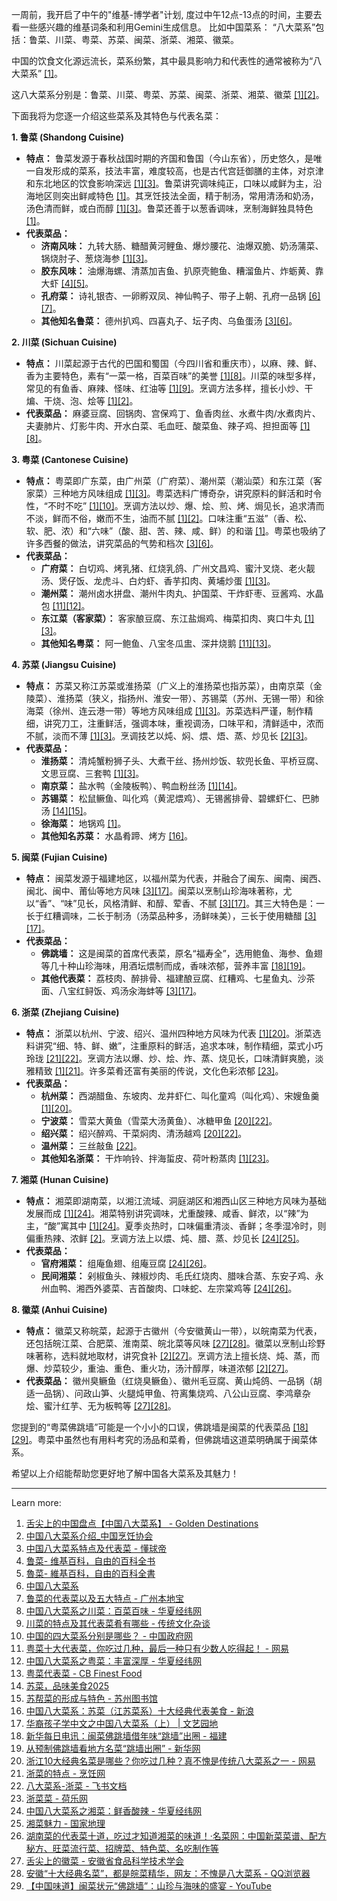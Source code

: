 一周前，我开启了中午的"维基-博学者"计划, 度过中午12点-13点的时间，主要去看一些感兴趣的维基词条和利用Gemini生成信息。
比如中国菜系：
“八大菜系”包括：鲁菜、川菜、粤菜、苏菜、闽菜、浙菜、湘菜、徽菜。


中国的饮食文化源远流长，菜系纷繁，其中最具影响力和代表性的通常被称为“八大菜系” [[1]](https://www.goldendestinations.com/article-detail/194/%E8%88%8C%E5%B0%96%E4%B8%8A%E7%9A%84%E4%B8%AD%E5%9B%BD-%E7%9B%98%E7%82%B9%E3%80%90%E4%B8%AD%E5%9B%BD%E5%85%AB%E5%A4%A7%E8%8F%9C%E7%B3%BB%E3%80%91)。

这八大菜系分别是：鲁菜、川菜、粤菜、苏菜、闽菜、浙菜、湘菜、徽菜 [[1]](https://www.goldendestinations.com/article-detail/194/%E8%88%8C%E5%B0%96%E4%B8%8A%E7%9A%84%E4%B8%AD%E5%9B%BD-%E7%9B%98%E7%82%B9%E3%80%90%E4%B8%AD%E5%9B%BD%E5%85%AB%E5%A4%A7%E8%8F%9C%E7%B3%BB%E3%80%91)[[2]](https://m.ccas.com.cn/site/content/84223.html)。

下面我将为您逐一介绍这些菜系及其特色与代表名菜：

**1. 鲁菜 (Shandong Cuisine)**

*   **特点：** 鲁菜发源于春秋战国时期的齐国和鲁国（今山东省），历史悠久，是唯一自发形成的菜系，技法丰富，难度较高，也是古代宫廷御膳的主体，对京津和东北地区的饮食影响深远 [[1]](https://www.goldendestinations.com/article-detail/194/%E8%88%8C%E5%B0%96%E4%B8%8A%E7%9A%84%E4%B8%AD%E5%9B%BD-%E7%9B%98%E7%82%B9%E3%80%90%E4%B8%AD%E5%9B%BD%E5%85%AB%E5%A4%A7%E8%8F%9C%E7%B3%BB%E3%80%91)[[3]](https://m.dongqiudi.com/article.html?id=2220905)。鲁菜讲究调味纯正，口味以咸鲜为主，沿海地区则突出鲜咸特色 [[1]](https://www.goldendestinations.com/article-detail/194/%E8%88%8C%E5%B0%96%E4%B8%8A%E7%9A%84%E4%B8%AD%E5%9B%BD-%E7%9B%98%E7%82%B9%E3%80%90%E4%B8%AD%E5%9B%BD%E5%85%AB%E5%A4%A7%E8%8F%9C%E7%B3%BB%E3%80%91)。其烹饪技法全面，精于制汤，常用清汤和奶汤，汤色清而鲜，或白而醇 [[1]](https://www.goldendestinations.com/article-detail/194/%E8%88%8C%E5%B0%96%E4%B8%8A%E7%9A%84%E4%B8%AD%E5%9B%BD-%E7%9B%98%E7%82%B9%E3%80%90%E4%B8%AD%E5%9B%BD%E5%85%AB%E5%A4%A7%E8%8F%9C%E7%B3%BB%E3%80%91)[[3]](https://m.dongqiudi.com/article.html?id=2220905)。鲁菜还善于以葱香调味，烹制海鲜独具特色 [[1]](https://www.goldendestinations.com/article-detail/194/%E8%88%8C%E5%B0%96%E4%B8%8A%E7%9A%84%E4%B8%AD%E5%9B%BD-%E7%9B%98%E7%82%B9%E3%80%90%E4%B8%AD%E5%9B%BD%E5%85%AB%E5%A4%A7%E8%8F%9C%E7%B3%BB%E3%80%91)。
*   **代表菜品：**
    *   **济南风味：** 九转大肠、糖醋黄河鲤鱼、爆炒腰花、油爆双脆、奶汤蒲菜、锅烧肘子、葱烧海参 [[1]](https://www.goldendestinations.com/article-detail/194/%E8%88%8C%E5%B0%96%E4%B8%8A%E7%9A%84%E4%B8%AD%E5%9B%BD-%E7%9B%98%E7%82%B9%E3%80%90%E4%B8%AD%E5%9B%BD%E5%85%AB%E5%A4%A7%E8%8F%9C%E7%B3%BB%E3%80%91)[[3]](https://m.dongqiudi.com/article.html?id=2220905)。
    *   **胶东风味：** 油爆海螺、清蒸加吉鱼、扒原壳鲍鱼、糟溜鱼片、炸蛎黄、靠大虾 [[4]](https://zh.wikipedia.org/zh-cn/%E9%B2%81%E8%8F%9C)[[5]](https://zh.wikipedia.org/zh-tw/%E9%B2%81%E8%8F%9C)。
    *   **孔府菜：** 诗礼银杏、一卵孵双凤、神仙鸭子、带子上朝、孔府一品锅 [[6]](http://www.minwang.com.cn/dcmz/wd/mzcx/674794/index.html)[[7]](https://m.gz.bendibao.com/meishi/125360.html)。
    *   **其他知名鲁菜：** 德州扒鸡、四喜丸子、坛子肉、乌鱼蛋汤 [[3]](https://m.dongqiudi.com/article.html?id=2220905)[[6]](http://www.minwang.com.cn/dcmz/wd/mzcx/674794/index.html)。

**2. 川菜 (Sichuan Cuisine)**

*   **特点：** 川菜起源于古代的巴国和蜀国（今四川省和重庆市），以麻、辣、鲜、香为主要特色，素有“一菜一格，百菜百味”的美誉 [[1]](https://www.goldendestinations.com/article-detail/194/%E8%88%8C%E5%B0%96%E4%B8%8A%E7%9A%84%E4%B8%AD%E5%9B%BD-%E7%9B%98%E7%82%B9%E3%80%90%E4%B8%AD%E5%9B%BD%E5%85%AB%E5%A4%A7%E8%8F%9C%E7%B3%BB%E3%80%91)[[8]](https://www.huaxia.com/c/2021/01/12/500746.shtml)。川菜的味型多样，常见的有鱼香、麻辣、怪味、红油等 [[1]](https://www.goldendestinations.com/article-detail/194/%E8%88%8C%E5%B0%96%E4%B8%8A%E7%9A%84%E4%B8%AD%E5%9B%BD-%E7%9B%98%E7%82%B9%E3%80%90%E4%B8%AD%E5%9B%BD%E5%85%AB%E5%A4%A7%E8%8F%9C%E7%B3%BB%E3%80%91)[[9]](https://www.chinawenhua.com.cn/zyinshi/2019/8194.html)。烹调方法多样，擅长小炒、干煸、干烧、泡、烩等 [[1]](https://www.goldendestinations.com/article-detail/194/%E8%88%8C%E5%B0%96%E4%B8%8A%E7%9A%84%E4%B8%AD%E5%9B%BD-%E7%9B%98%E7%82%B9%E3%80%90%E4%B8%AD%E5%9B%BD%E5%85%AB%E5%A4%A7%E8%8F%9C%E7%B3%BB%E3%80%91)[[2]](https://m.ccas.com.cn/site/content/84223.html)。
*   **代表菜品：** 麻婆豆腐、回锅肉、宫保鸡丁、鱼香肉丝、水煮牛肉/水煮肉片、夫妻肺片、灯影牛肉、开水白菜、毛血旺、酸菜鱼、辣子鸡、担担面等 [[1]](https://www.goldendestinations.com/article-detail/194/%E8%88%8C%E5%B0%96%E4%B8%8A%E7%9A%84%E4%B8%AD%E5%9B%BD-%E7%9B%98%E7%82%B9%E3%80%90%E4%B8%AD%E5%9B%BD%E5%85%AB%E5%A4%A7%E8%8F%9C%E7%B3%BB%E3%80%91)[[8]](https://www.huaxia.com/c/2021/01/12/500746.shtml)。

**3. 粤菜 (Cantonese Cuisine)**

*   **特点：** 粤菜即广东菜，由广州菜（广府菜）、潮州菜（潮汕菜）和东江菜（客家菜）三种地方风味组成 [[1]](https://www.goldendestinations.com/article-detail/194/%E8%88%8C%E5%B0%96%E4%B8%8A%E7%9A%84%E4%B8%AD%E5%9B%BD-%E7%9B%98%E7%82%B9%E3%80%90%E4%B8%AD%E5%9B%BD%E5%85%AB%E5%A4%A7%E8%8F%9C%E7%B3%BB%E3%80%91)[[3]](https://m.dongqiudi.com/article.html?id=2220905)。粤菜选料广博奇杂，讲究原料的鲜活和时令性，“不时不吃” [[1]](https://www.goldendestinations.com/article-detail/194/%E8%88%8C%E5%B0%96%E4%B8%8A%E7%9A%84%E4%B8%AD%E5%9B%BD-%E7%9B%98%E7%82%B9%E3%80%90%E4%B8%AD%E5%9B%BD%E5%85%AB%E5%A4%A7%E8%8F%9C%E7%B3%BB%E3%80%91)[[10]](https://www.gov.cn/banshi/2005-06/27/content_9993.htm)。烹调方法以炒、爆、烩、煎、烤、焗见长，追求清而不淡，鲜而不俗，嫩而不生，油而不腻 [[1]](https://www.goldendestinations.com/article-detail/194/%E8%88%8C%E5%B0%96%E4%B8%8A%E7%9A%84%E4%B8%AD%E5%9B%BD-%E7%9B%98%E7%82%B9%E3%80%90%E4%B8%AD%E5%9B%BD%E5%85%AB%E5%A4%A7%E8%8F%9C%E7%B3%BB%E3%80%91)[[2]](https://m.ccas.com.cn/site/content/84223.html)。口味注重“五滋”（香、松、软、肥、浓）和“六味”（酸、甜、苦、辣、咸、鲜）的和谐 [[1]](https://www.goldendestinations.com/article-detail/194/%E8%88%8C%E5%B0%96%E4%B8%8A%E7%9A%84%E4%B8%AD%E5%9B%BD-%E7%9B%98%E7%82%B9%E3%80%90%E4%B8%AD%E5%9B%BD%E5%85%AB%E5%A4%A7%E8%8F%9C%E7%B3%BB%E3%80%91)。粤菜也吸纳了许多西餐的做法，讲究菜品的气势和档次 [[3]](https://m.dongqiudi.com/article.html?id=2220905)[[6]](http://www.minwang.com.cn/dcmz/wd/mzcx/674794/index.html)。
*   **代表菜品：**
    *   **广府菜：** 白切鸡、烤乳猪、红烧乳鸽、广州文昌鸡、蜜汁叉烧、老火靓汤、煲仔饭、龙虎斗、白灼虾、香芋扣肉、黄埔炒蛋 [[1]](https://www.goldendestinations.com/article-detail/194/%E8%88%8C%E5%B0%96%E4%B8%8A%E7%9A%84%E4%B8%AD%E5%9B%BD-%E7%9B%98%E7%82%B9%E3%80%90%E4%B8%AD%E5%9B%BD%E5%85%AB%E5%A4%A7%E8%8F%9C%E7%B3%BB%E3%80%91)[[3]](https://m.dongqiudi.com/article.html?id=2220905)。
    *   **潮州菜：** 潮州卤水拼盘、潮州牛肉丸、护国菜、干炸虾枣、豆酱鸡、水晶包 [[11]](https://www.163.com/dy/article/EQAP3HGO0514EVM7.html)[[12]](https://www.huaxia.com/c/2021/01/12/502073.shtml)。
    *   **东江菜（客家菜）：** 客家酿豆腐、东江盐焗鸡、梅菜扣肉、爽口牛丸 [[1]](https://www.goldendestinations.com/article-detail/194/%E8%88%8C%E5%B0%96%E4%B8%8A%E7%9A%84%E4%B8%AD%E5%9B%BD-%E7%9B%98%E7%82%B9%E3%80%90%E4%B8%AD%E5%9B%BD%E5%85%AB%E5%A4%A7%E8%8F%9C%E7%B3%BB%E3%80%91)[[3]](https://m.dongqiudi.com/article.html?id=2220905)。
    *   **其他知名粤菜：** 阿一鲍鱼、八宝冬瓜盅、深井烧鹅 [[11]](https://www.163.com/dy/article/EQAP3HGO0514EVM7.html)[[13]](https://cbfinestfood.com/zh/%E7%B2%A4%E8%8F%9C%E4%BB%A3%E8%A1%A8%E8%8F%9C/)。

**4. 苏菜 (Jiangsu Cuisine)**

*   **特点：** 苏菜又称江苏菜或淮扬菜（广义上的淮扬菜也指苏菜），由南京菜（金陵菜）、淮扬菜（狭义，指扬州、淮安一带）、苏锡菜（苏州、无锡一带）和徐海菜（徐州、连云港一带）等地方风味组成 [[1]](https://www.goldendestinations.com/article-detail/194/%E8%88%8C%E5%B0%96%E4%B8%8A%E7%9A%84%E4%B8%AD%E5%9B%BD-%E7%9B%98%E7%82%B9%E3%80%90%E4%B8%AD%E5%9B%BD%E5%85%AB%E5%A4%A7%E8%8F%9C%E7%B3%BB%E3%80%91)[[3]](https://m.dongqiudi.com/article.html?id=2220905)。苏菜选料严谨，制作精细，讲究刀工，注重鲜活，强调本味，重视调汤，口味平和，清鲜适中，浓而不腻，淡而不薄 [[1]](https://www.goldendestinations.com/article-detail/194/%E8%88%8C%E5%B0%96%E4%B8%8A%E7%9A%84%E4%B8%AD%E5%9B%BD-%E7%9B%98%E7%82%B9%E3%80%90%E4%B8%AD%E5%9B%BD%E5%85%AB%E5%A4%A7%E8%8F%9C%E7%B3%BB%E3%80%91)[[3]](https://m.dongqiudi.com/article.html?id=2220905)。烹调技艺以炖、焖、煨、焐、蒸、炒见长 [[2]](https://m.ccas.com.cn/site/content/84223.html)[[3]](https://m.dongqiudi.com/article.html?id=2220905)。
*   **代表菜品：**
    *   **淮扬菜：** 清炖蟹粉狮子头、大煮干丝、扬州炒饭、软兜长鱼、平桥豆腐、文思豆腐、三套鸭 [[1]](https://www.goldendestinations.com/article-detail/194/%E8%88%8C%E5%B0%96%E4%B8%8A%E7%9A%84%E4%B8%AD%E5%9B%BD-%E7%9B%98%E7%82%B9%E3%80%90%E4%B8%AD%E5%9B%BD%E5%85%AB%E5%A4%A7%E8%8F%9C%E7%B3%BB%E3%80%91)[[3]](https://m.dongqiudi.com/article.html?id=2220905)。
    *   **南京菜：** 盐水鸭（金陵板鸭）、鸭血粉丝汤 [[1]](https://www.goldendestinations.com/article-detail/194/%E8%88%8C%E5%B0%96%E4%B8%8A%E7%9A%84%E4%B8%AD%E5%9B%BD-%E7%9B%98%E7%82%B9%E3%80%90%E4%B8%AD%E5%9B%BD%E5%85%AB%E5%A4%A7%E8%8F%9C%E7%B3%BB%E3%80%91)[[14]](https://www.thechinajourney.com/zh_cn/%E6%B1%9F%E8%8B%8F%E8%8F%9C/)。
    *   **苏锡菜：** 松鼠鳜鱼、叫化鸡（黄泥煨鸡）、无锡酱排骨、碧螺虾仁、巴肺汤 [[14]](https://www.thechinajourney.com/zh_cn/%E6%B1%9F%E8%8B%8F%E8%8F%9C/)[[15]](http://www.szlib.com/DR/SuzhouForums/Content/730)。
    *   **徐海菜：** 地锅鸡 [[1]](https://www.goldendestinations.com/article-detail/194/%E8%88%8C%E5%B0%96%E4%B8%8A%E7%9A%84%E4%B8%AD%E5%9B%BD-%E7%9B%98%E7%82%B9%E3%80%90%E4%B8%AD%E5%9B%BD%E5%85%AB%E5%A4%A7%E8%8F%9C%E7%B3%BB%E3%80%91)。
    *   **其他知名苏菜：** 水晶肴蹄、烤方 [[16]](https://k.sina.cn/article_3285313357_c3d1e74d0010026c7.html)。

**5. 闽菜 (Fujian Cuisine)**

*   **特点：** 闽菜发源于福建地区，以福州菜为代表，并融合了闽东、闽南、闽西、闽北、闽中、莆仙等地方风味 [[3]](https://m.dongqiudi.com/article.html?id=2220905)[[17]](https://www.bjhwxy.com/detail_5457.html)。闽菜以烹制山珍海味著称，尤以“香”、“味”见长，风格清鲜、和醇、荤香、不腻 [[3]](https://m.dongqiudi.com/article.html?id=2220905)[[17]](https://www.bjhwxy.com/detail_5457.html)。其三大特色是：一长于红糟调味，二长于制汤（汤菜品种多，汤鲜味美），三长于使用糖醋 [[3]](https://m.dongqiudi.com/article.html?id=2220905)[[17]](https://www.bjhwxy.com/detail_5457.html)。
*   **代表菜品：**
    *   **佛跳墙：** 这是闽菜的首席代表菜，原名“福寿全”，选用鲍鱼、海参、鱼翅等几十种山珍海味，用酒坛煨制而成，香味浓郁，营养丰富 [[18]](http://fjnews.fjsen.com/2025-02/10/content_31838487.htm)[[19]](http://www.news.cn/fortune/2023-11/29/c_1129998668.htm)。
    *   **其他代表菜：** 荔枝肉、醉排骨、福建酿豆腐、红糟鸡、七星鱼丸、沙茶面、八宝红鲟饭、鸡汤汆海蚌等 [[3]](https://m.dongqiudi.com/article.html?id=2220905)[[17]](https://www.bjhwxy.com/detail_5457.html)。

**6. 浙菜 (Zhejiang Cuisine)**

*   **特点：** 浙菜以杭州、宁波、绍兴、温州四种地方风味为代表 [[1]](https://www.goldendestinations.com/article-detail/194/%E8%88%8C%E5%B0%96%E4%B8%8A%E7%9A%84%E4%B8%AD%E5%9B%BD-%E7%9B%98%E7%82%B9%E3%80%90%E4%B8%AD%E5%9B%BD%E5%85%AB%E5%A4%A7%E8%8F%9C%E7%B3%BB%E3%80%91)[[20]](https://www.163.com/dy/article/GRJ0Q7O80542TY05.html)。浙菜选料讲究“细、特、鲜、嫩”，注重原料的鲜活，追求本味，制作精细，菜式小巧玲珑 [[21]](https://www.28228.cn/mingcai/zhecai/113.html)[[22]](https://docs.feishu.cn/article/wiki/PfIKwIcLOiU2RLkfWcBcj5oEn8f)。烹调方法以爆、炒、烩、炸、蒸、烧见长，口味清鲜爽脆，淡雅精致 [[1]](https://www.goldendestinations.com/article-detail/194/%E8%88%8C%E5%B0%96%E4%B8%8A%E7%9A%84%E4%B8%AD%E5%9B%BD-%E7%9B%98%E7%82%B9%E3%80%90%E4%B8%AD%E5%9B%BD%E5%85%AB%E5%A4%A7%E8%8F%9C%E7%B3%BB%E3%80%91)[[21]](https://www.28228.cn/mingcai/zhecai/113.html)。许多菜肴还富有美丽的传说，文化色彩浓郁 [[23]](https://www.gogodutch.com/thread-1040974-1-1.html)。
*   **代表菜品：**
    *   **杭州菜：** 西湖醋鱼、东坡肉、龙井虾仁、叫化童鸡（叫化鸡）、宋嫂鱼羹 [[1]](https://www.goldendestinations.com/article-detail/194/%E8%88%8C%E5%B0%96%E4%B8%8A%E7%9A%84%E4%B8%AD%E5%9B%BD-%E7%9B%98%E7%82%B9%E3%80%90%E4%B8%AD%E5%9B%BD%E5%85%AB%E5%A4%A7%E8%8F%9C%E7%B3%BB%E3%80%91)[[20]](https://www.163.com/dy/article/GRJ0Q7O80542TY05.html)。
    *   **宁波菜：** 雪菜大黄鱼（雪菜大汤黄鱼）、冰糖甲鱼 [[20]](https://www.163.com/dy/article/GRJ0Q7O80542TY05.html)[[22]](https://docs.feishu.cn/article/wiki/PfIKwIcLOiU2RLkfWcBcj5oEn8f)。
    *   **绍兴菜：** 绍兴醉鸡、干菜焖肉、清汤越鸡 [[20]](https://www.163.com/dy/article/GRJ0Q7O80542TY05.html)[[22]](https://docs.feishu.cn/article/wiki/PfIKwIcLOiU2RLkfWcBcj5oEn8f)。
    *   **温州菜：** 三丝敲鱼 [[22]](https://docs.feishu.cn/article/wiki/PfIKwIcLOiU2RLkfWcBcj5oEn8f)。
    *   **其他知名浙菜：** 干炸响铃、拌海蜇皮、荷叶粉蒸肉 [[1]](https://www.goldendestinations.com/article-detail/194/%E8%88%8C%E5%B0%96%E4%B8%8A%E7%9A%84%E4%B8%AD%E5%9B%BD-%E7%9B%98%E7%82%B9%E3%80%90%E4%B8%AD%E5%9B%BD%E5%85%AB%E5%A4%A7%E8%8F%9C%E7%B3%BB%E3%80%91)[[23]](https://www.gogodutch.com/thread-1040974-1-1.html)。

**7. 湘菜 (Hunan Cuisine)**

*   **特点：** 湘菜即湖南菜，以湘江流域、洞庭湖区和湘西山区三种地方风味为基础发展而成 [[1]](https://www.goldendestinations.com/article-detail/194/%E8%88%8C%E5%B0%96%E4%B8%8A%E7%9A%84%E4%B8%AD%E5%9B%BD-%E7%9B%98%E7%82%B9%E3%80%90%E4%B8%AD%E5%9B%BD%E5%85%AB%E5%A4%A7%E8%8F%9C%E7%B3%BB%E3%80%91)[[24]](https://www.huaxia.com/c/2021/01/26/518097.shtml)。湘菜特别讲究调味，尤重酸辣、咸香、鲜浓，以“辣”为主，“酸”寓其中 [[1]](https://www.goldendestinations.com/article-detail/194/%E8%88%8C%E5%B0%96%E4%B8%8A%E7%9A%84%E4%B8%AD%E5%9B%BD-%E7%9B%98%E7%82%B9%E3%80%90%E4%B8%AD%E5%9B%BD%E5%85%AB%E5%A4%A7%E8%8F%9C%E7%B3%BB%E3%80%91)[[24]](https://www.huaxia.com/c/2021/01/26/518097.shtml)。夏季炎热时，口味偏重清淡、香鲜；冬季湿冷时，则偏重热辣、浓鲜 [[2]](https://m.ccas.com.cn/site/content/84223.html)。烹调方法上以煨、炖、腊、蒸、炒见长 [[24]](https://www.huaxia.com/c/2021/01/26/518097.shtml)[[25]](http://www.cctv.com/geography/mfms/20020730/18.html)。
*   **代表菜品：**
    *   **官府湘菜：** 组庵鱼翅、组庵豆腐 [[24]](https://www.huaxia.com/c/2021/01/26/518097.shtml)[[26]](https://www.mcw99.com/tese/showmain.asp?id=3134)。
    *   **民间湘菜：** 剁椒鱼头、辣椒炒肉、毛氏红烧肉、腊味合蒸、东安子鸡、永州血鸭、湘西外婆菜、吉首酸肉、口味蛇、左宗棠鸡等 [[24]](https://www.huaxia.com/c/2021/01/26/518097.shtml)[[26]](https://www.mcw99.com/tese/showmain.asp?id=3134)。

**8. 徽菜 (Anhui Cuisine)**

*   **特点：** 徽菜又称皖菜，起源于古徽州（今安徽黄山一带），以皖南菜为代表，还包括皖江菜、合肥菜、淮南菜、皖北菜等风味 [[27]](http://anhuifood.org.cn/detail/355)[[28]](https://browser.qq.com/mobile/news?doc_id=39666bcd53383052&hot=&s1=118&s2=11802&s3=11802002&ch=2)。徽菜以烹制山珍野味著称，选料就地取材，讲究食补 [[2]](https://m.ccas.com.cn/site/content/84223.html)[[27]](http://anhuifood.org.cn/detail/355)。烹调方法上擅长烧、炖、蒸，而爆、炒菜较少，重油、重色、重火功，汤汁醇厚，味道浓郁 [[2]](https://m.ccas.com.cn/site/content/84223.html)[[27]](http://anhuifood.org.cn/detail/355)。
*   **代表菜品：** 徽州臭鳜鱼（红烧臭鳜鱼）、徽州毛豆腐、黄山炖鸽、一品锅（胡适一品锅）、问政山笋、火腿炖甲鱼、符离集烧鸡、八公山豆腐、李鸿章杂烩、蜜汁红芋、无为板鸭等 [[27]](http://anhuifood.org.cn/detail/355)[[28]](https://browser.qq.com/mobile/news?doc_id=39666bcd53383052&hot=&s1=118&s2=11802&s3=11802002&ch=2)。

您提到的“粤菜佛跳墙”可能是一个小小的口误，佛跳墙是闽菜的代表菜品 [[18]](http://fjnews.fjsen.com/2025-02/10/content_31838487.htm)[[29]](https://www.youtube.com/watch?v=W9ZFpvQZJhQ&pp=0gcJCdgAo7VqN5tD)。粤菜中虽然也有用料考究的汤品和菜肴，但佛跳墙这道菜明确属于闽菜体系。

希望以上介绍能帮助您更好地了解中国各大菜系及其魅力！

---
Learn more:
1. [舌尖上的中国盘点【中国八大菜系】 - Golden Destinations](https://www.goldendestinations.com/article-detail/194/%E8%88%8C%E5%B0%96%E4%B8%8A%E7%9A%84%E4%B8%AD%E5%9B%BD-%E7%9B%98%E7%82%B9%E3%80%90%E4%B8%AD%E5%9B%BD%E5%85%AB%E5%A4%A7%E8%8F%9C%E7%B3%BB%E3%80%91)
2. [中国八大菜系介绍\_中国烹饪协会](https://m.ccas.com.cn/site/content/84223.html)
3. [中国八大菜系特点及代表菜 - 懂球帝](https://m.dongqiudi.com/article.html?id=2220905)
4. [鲁菜- 维基百科，自由的百科全书](https://zh.wikipedia.org/zh-cn/%E9%B2%81%E8%8F%9C)
5. [魯菜- 維基百科，自由的百科全書](https://zh.wikipedia.org/zh-tw/%E9%B2%81%E8%8F%9C)
6. [中国八大菜系](http://www.minwang.com.cn/dcmz/wd/mzcx/674794/index.html)
7. [鲁菜的代表菜以及五大特点 - 广州本地宝](https://m.gz.bendibao.com/meishi/125360.html)
8. [中国八大菜系之川菜：百菜百味 - 华夏经纬网](https://www.huaxia.com/c/2021/01/12/500746.shtml)
9. [川菜的特点及其代表菜肴有哪些 - 传统文化杂谈](https://www.chinawenhua.com.cn/zyinshi/2019/8194.html)
10. [中国的四大菜系分别是哪些？ - 中国政府网](https://www.gov.cn/banshi/2005-06/27/content_9993.htm)
11. [粤菜十大代表菜，你吃过几种，最后一种只有少数人吃得起！ - 网易](https://www.163.com/dy/article/EQAP3HGO0514EVM7.html)
12. [中国八大菜系之粤菜：丰富深厚 - 华夏经纬网](https://www.huaxia.com/c/2021/01/12/502073.shtml)
13. [粤菜代表菜 - CB Finest Food](https://cbfinestfood.com/zh/%E7%B2%A4%E8%8F%9C%E4%BB%A3%E8%A1%A8%E8%8F%9C/)
14. [苏菜，品味美食2025](https://www.thechinajourney.com/zh_cn/%E6%B1%9F%E8%8B%8F%E8%8F%9C/)
15. [苏帮菜的形成与特色 - 苏州图书馆](http://www.szlib.com/DR/SuzhouForums/Content/730)
16. [中国八大菜系：苏菜（江苏菜系）十大经典代表美食 - 新浪](https://k.sina.cn/article_3285313357_c3d1e74d0010026c7.html)
17. [华裔孩子学中文之中国八大菜系（上） | 文艺园地](https://www.bjhwxy.com/detail_5457.html)
18. [新华每日电讯：闽菜佛跳墙借年味“跳墙”出圈 - 福建](http://fjnews.fjsen.com/2025-02/10/content_31838487.htm)
19. [从预制佛跳墙看地方名菜“跳墙出圈” - 新华网](http://www.news.cn/fortune/2023-11/29/c_1129998668.htm)
20. [浙江10大经典名菜是哪些？你吃过几种？真不愧是传统八大菜系之一 - 网易](https://www.163.com/dy/article/GRJ0Q7O80542TY05.html)
21. [浙菜的特点 - 烹饪网](https://www.28228.cn/mingcai/zhecai/113.html)
22. [八大菜系-浙菜 - 飞书文档](https://docs.feishu.cn/article/wiki/PfIKwIcLOiU2RLkfWcBcj5oEn8f)
23. [浙菜菜 - 荷乐网](https://www.gogodutch.com/thread-1040974-1-1.html)
24. [中国八大菜系之湘菜：鲜香酸辣 - 华夏经纬网](https://www.huaxia.com/c/2021/01/26/518097.shtml)
25. [湘菜魅力 - 国家地理](http://www.cctv.com/geography/mfms/20020730/18.html)
26. [湖南菜的代表菜十道，吃过才知道湘菜的味道！·名菜网：中国新菜菜谱、配方秘方、旺菜流行菜、招牌菜、特色菜、名吃制作等](https://www.mcw99.com/tese/showmain.asp?id=3134)
27. [舌尖上的徽菜 - 安徽省食品科学技术学会](http://anhuifood.org.cn/detail/355)
28. [安徽“十大经典名菜”，都是皖菜精华，网友：不愧是八大菜系 - QQ浏览器](https://browser.qq.com/mobile/news?doc_id=39666bcd53383052&hot=&s1=118&s2=11802&s3=11802002&ch=2)
29. [【中国味道】闽菜状元“佛跳墙”：山珍与海味的盛宴 - YouTube](https://www.youtube.com/watch?v=W9ZFpvQZJhQ&pp=0gcJCdgAo7VqN5tD)